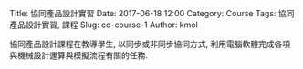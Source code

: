 Title: 協同產品設計實習
Date: 2017-06-18 12:00
Category: Course
Tags: 協同產品設計實習, 課程
Slug: cd-course-1
Author: kmol

協同產品設計課程在教導學生, 以同步或非同步協同方式, 利用電腦軟體完成各項與機械設計運算與模擬流程有關的任務.

<!-- PELICAN_END_SUMMARY -->